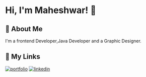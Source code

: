 
# Hi, I'm Maheshwar! 👋


## 🚀 About Me
I'm a frontend Developer,Java Developer and a Graphic Designer.


## 🔗 My Links
[![portfolio](https://img.shields.io/badge/my_portfolio-000?style=for-the-badge&logo=ko-fi&logoColor=white)](https://maheshwar04.github.io/Newportfolio/)
[![linkedin](https://img.shields.io/badge/linkedin-0A66C2?style=for-the-badge&logo=linkedin&logoColor=white)](https://www.linkedin.com/in/maheshwar-n-559991223/)

